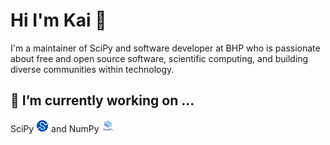
<!--
**Kai-Striega/Kai-Striega** is a ✨ _special_ ✨ repository because its `README.md` (this file) appears on your GitHub profile.

Here are some ideas to get you started:

- 🔭 I’m currently working on ...
- 🌱 I’m currently learning ...
- 👯 I’m looking to collaborate on ...
- 🤔 I’m looking for help with ...
- 💬 Ask me about ...
- 📫 How to reach me: ...
- 😄 Pronouns: ...
- ⚡ Fun fact: ...
-->

# Hi I'm Kai 👋

I'm a maintainer of SciPy and software developer at BHP who is passionate about free and open source software, scientific computing, and building diverse communities within technology.

## 🔭 I’m currently working on ...

SciPy <img height="20" src="assets/scipy_logo.svg" title="SciPy Logo"/> and NumPy <img height="20" src="assets/numpylogo2.svg" title="NumPy Logo"/>
